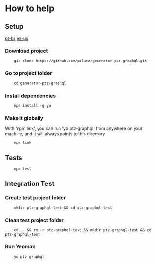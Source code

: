 # How to help


## Setup

[pt-br](https://github.com/polutz/generator-ptz-graphql/docs/contribute.pt-br.md)
[en-us](https://github.com/polutz/generator-ptz-graphql/docs/contribute.md)

### Download project
```
    git clone https://github.com/polutz/generator-ptz-graphql.git
```

### Go to project folder
```
    cd generator-ptz-graphql
```

### Install dependencies
```
    npm install -g yo
```

### Make it globally

With 'npm link', you can run 'yo ptz-graphql' from anywhere on your machine,
and it will always points to this directory

```
    npm link
```

## Tests
```
    npm test
```

## Integration Test

### Create test project folder
```
    mkdir ptz-graphql-test && cd ptz-graphql-test 
```

### Clean test project folder
```
    cd .. && rm -r ptz-graphql-test && mkdir ptz-graphql-test && cd ptz-graphql-test
```

### Run Yeoman
```
    yo ptz-graphql
```
